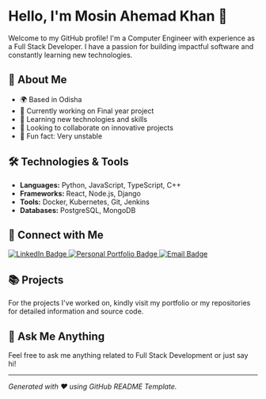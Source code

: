 # Hello, I'm Mosin Ahemad Khan 👋

Welcome to my GitHub profile! I'm a Computer Engineer with experience as a Full Stack Developer. I have a passion for building impactful software and constantly learning new technologies.

## 🚀 About Me

- 🌍 Based in Odisha
- 🔭 Currently working on Final year project
- 🌱 Learning new technologies and skills
- 👯 Looking to collaborate on innovative projects
- 🤔 Fun fact: Very unstable 

<!--## 🔥 GitHub Stats

![Mosin Ahemad Khan's GitHub stats](https://github-readme-stats.vercel.app/api?username=mosin-81&show_icons=true&hide_title=false&count_private=true&include_all_commits=true&hide=prs&hide_border=true&bg_color=0d1117&text_color=ffffff&icon_color=ff6f61)

![Top Languages](https://github-readme-stats.vercel.app/api/top-langs/?username=mosin-81&hide=html&layout=compact&hide_border=true&bg_color=0d1117&text_color=ffffff&icon_color=ff6f61)

## 🔥 GitHub Streak

<a href="https://git.io/streak-stats">
    <img src="https://github-readme-streak-stats.herokuapp.com?user=mosin-81&theme=dark&hide_border=true" alt="GitHub Streak" />
</a>-->

## 🛠️ Technologies & Tools

- **Languages:** Python, JavaScript, TypeScript, C++
- **Frameworks:** React, Node.js, Django
- **Tools:** Docker, Kubernetes, Git, Jenkins
- **Databases:** PostgreSQL, MongoDB

## 🔗 Connect with Me

<a href="https://www.linkedin.com/in/mosinkhan786" target="_blank">
    <img src="https://img.shields.io/badge/LinkedIn-blue?style=for-the-badge&logo=linkedin&logoColor=white" alt="LinkedIn Badge"/>
</a>
<a href="https://new-portfolio-red-one.vercel.app/" target="_blank">
    <img src="https://img.shields.io/badge/Portfolio-blue?style=for-the-badge&logo=vercel&logoColor=white" alt="Personal Portfolio Badge"/>
</a>
<a href="mailto:khanmosinahemad@gmail.com">
    <img src="https://img.shields.io/badge/Email-red?style=for-the-badge&logo=gmail&logoColor=white" alt="Email Badge"/> 
</a>

## 📚 Projects

For the projects I've worked on, kindly visit my portfolio or my repositories for detailed information and source code.

## 💬 Ask Me Anything

Feel free to ask me anything related to Full Stack Development or just say hi!

---

*Generated with ❤️ using GitHub README Template.*

